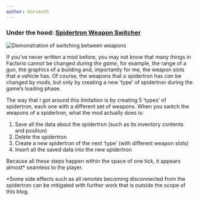 ```yaml
---
author: Xorimuth
---
```


### Under the hood: [Spidertron Weapon Switcher](https://mods.factorio.com/SpidertronWeaponSwitcher)

![Demonstration of switching between weapons](https://github.com/Xorimuth/Alt-F4/blob/master/submissions/SpidertronWeaponSwitcher/SWS-demo-gif.gif?raw=true)

If you’ve never written a mod before, you may not know that many things in Factorio cannot be changed _during the game_, for example, the range of a gun, the graphics of a building and, importantly for me, the weapon slots that a vehicle has. Of course, the weapons that a spidertron has _can_ be changed by mods, but only by creating a new ‘type’ of spidertron during the game’s loading phase.

The way that I got around this limitation is by creating 5 ‘types’ of spidertron, each one with a different set of weapons. When you switch the weapons of a spidertron, what the mod actually does is:

1) Save all the data about the spidertron (such as its inventory contents and position)
2) Delete the spidertron
3) Create a new spidertron of the next ‘type’ (with different weapon slots)
4) Insert all the saved data into the new spidertron

Because all these steps happen within the space of one tick, it appears almost* seamless to the player.

*Some side effects such as all remotes becoming disconnected from the spidertron can be mitigated with further work that is outside the scope of this blog.
